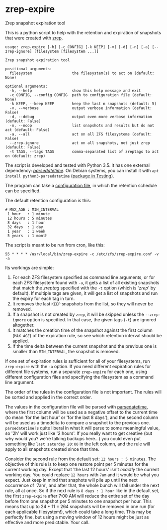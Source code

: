 # zrep-expire
Zrep snapshot expiration tool

This is a python script to help with the retention and expiration of snapshots that were created with [zrep](http://www.bolthole.com/solaris/zrep/).

    usage: zrep-expire [-h] [-c CONFIG] [-k KEEP] [-v] [-d] [-n] [-a] [--zrep-ignore] [filesystem [filesystem ...]]

    Zrep snapshot expiration tool

    positional arguments:
      filesystem                  the filesystem(s) to act on (default: None)

    optional arguments:
      -h, --help                  show this help message and exit
      -c CONFIG, --config CONFIG  path to configuration file (default: None)
      -k KEEP, --keep KEEP        keep the last n snapshots (default: 5)
      -v, --verbose               output verbose information (default: False)
      -d, --debug                 output even more verbose information (default: False)
      -n, --noop                  list snapshots and results but do not act (default: False)
      -a, --all                   act on all ZFS filesystems (default: False)
      --zrep-ignore               act on all snapshots, not just zrep (default: False)
      -t TAGS, --tags TAGS        comma-separated list of zreptags to act on (default: zrep)

The script is developed and tested with Python 3.5. It has one external dependency: [*parsedatetime*](https://github.com/bear/parsedatetime). On Debian systems, you can install it with `apt install python3-parsedatetime` ([package in Testing](https://packages.debian.org/testing/python3-parsedatetime)).

The program can take a [configuration file](zrep-expire.conf), in which the retention schedule can be specified.

The default retention configuration is this:

    # MAX_AGE : MIN_INTERVAL
     1 hour   : 1 minute
     12 hours : 5 minutes
     8 days   : 1 hour
     32 days  : 1 day
     1 year   : 1 week
     5 years  : 1 month

The script is meant to be run from cron, like this:

    55 * * * * /usr/local/bin/zrep-expire -c /etc/zfs/zrep-expire.conf -v -a

Its workings are simple:

1. For each ZFS filesystem specified as command line arguments, or for each ZFS filesystem found with `-a`, it gets a list of all existing snapshots that match the *zreptag* specified with the `-t` option (which is '*zrep*' by default). If multiple tags are given, it will get a list of snapshots and run the expiry for each tag in turn.
2. It removes the last `KEEP` snapshots from the list, so they will never be removed.
3. If a snapshot is not created by `zrep`, it will be skipped unless the `--zrep-ignore` option is specified. In that case, the given tags (`-t`) are ignored altogether.
4. It matches the creation time of the snapshot against the first column (`MAX_AGE`) of the expiration rule, so see which retention interval should be applied.
5. If the time delta between the current snapshot and the previous one is smaller than `MIN_INTERVAL`, the snapshot is removed.

If one set of expiration rules is sufficient for all of your filesystems, run `zrep-expire` with the `-a` option. If you need different expiration rules for different file systems, run a separate `zrep-expire` for each one, using different configuration files and specifying the filesystem as a command line argument.

The order of the rules in the configuration file is not important. The rules will be sorted and applied in the correct order.

The values in the configuration file will be parsed with [parsedatetime](https://github.com/bear/parsedatetime), where the first column will be used as a negative offset to the current time (to mean 'for the last hour' or 'for the last 8 days'), and the second column will be used as a timedelta to compare a snapshot to the previous one. `parsedatetime` is quite liberal in what it will parse to some meaningful value, so '2h' will work just like '2 hours'. If you really want to get creative (but why would you? we're talking backups here...) you could even put something like `last saturday 20:00` in the left column, and the rule will apply to all snapshots created since that time.

Consider the second rule from the default set: `12 hours : 5 minutes`. The objective of this rule is to keep one restore point per 5 minutes for the current working day. Except that 'the last 12 hours' isn't *exactly* the current working day. You could replace `12 hours` with `7am` and it would be what you expect. Just keep in mind that snaphots will pile up until the next occurrence of '7am', and after that, the whole bunch will fall under the next rule, all at once. So if the next rule is `8 days : 1 hour` like in the default set, the first `zrep-expire` after 7:00 AM will reduce the entire set of the day before from one snapshot per 5 minutes to one snapshot per hour. This means that up to 24 * 11 = 264 snapshots will be removed in one run (for each applicable filesystem!), which could take a long time. This may be perfectly fine, but using a moving window of 12 hours might be just as effective and more predictable. Your call.
